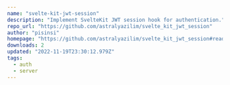 ```yaml
---
name: "svelte-kit-jwt-session"
description: "Implement SvelteKit JWT session hook for authentication."
repo_url: "https://github.com/astralyazilim/svelte_kit_jwt_session"
author: "pisinsi"
homepage: "https://github.com/astralyazilim/svelte_kit_jwt_session#readme"
downloads: 2
updated: "2022-11-19T23:30:12.979Z"
tags: 
  - auth
  - server
---
```

